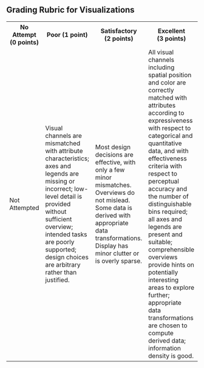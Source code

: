 ## Grading Rubric for Visualizations 

<table>
  <tr>
    <th>No Attempt (0&nbsp;points)</th>
    <th>Poor (1&nbsp;point)</th>
    <th>Satisfactory (2&nbsp;points)</th>
    <th>Excellent (3&nbsp;points)</th>
  </tr>
  <tr>
    <td>Not Attempted</td>
    <td>Visual channels are mismatched with attribute characteristics; axes and
legends are missing or incorrect; low-level detail is provided without
sufficient overview; intended tasks are poorly supported; design choices
are arbitrary rather than justified.
</td>
    <td>Most design decisions are effective, with only a few minor
mismatches. Overviews do not mislead. Some data is derived with appropriate
data transformations. Display has minor clutter or is overly sparse.
</td>
    <td>All visual channels including spatial position and color are correctly
matched with attributes according to expressiveness with respect to
categorical and quantitative data, and with effectiveness criteria with
respect to perceptual accuracy and the number of distinguishable bins
required; all axes and legends are present and suitable; comprehensible
overviews provide hints on potentially interesting areas to explore
further; appropriate data transformations are chosen to compute derived
data; information density is good.
</td>
  </tr>
</table>
